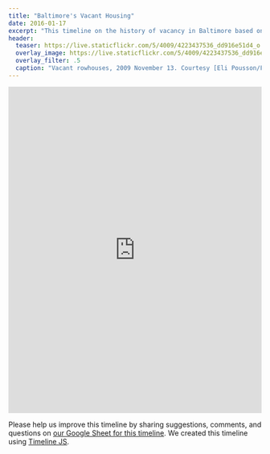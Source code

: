 ```yaml
---
title: "Baltimore's Vacant Housing"
date: 2016-01-17
excerpt: "This timeline on the history of vacancy in Baltimore based on research and writing by Eli Pousson and suggestions from a variety of readers and reviewers. Please share your comments and questions."
header:
  teaser: https://live.staticflickr.com/5/4009/4223437536_dd916e51d4_o.jpg
  overlay_image: https://live.staticflickr.com/5/4009/4223437536_dd916e51d4_o.jpg
  overlay_filter: .5
  caption: "Vacant rowhouses, 2009 November 13. Courtesy [Eli Pousson/Flickr](https://www.flickr.com/photos/elipousson/4223437536/) ([CC 0](https://creativecommons.org/publicdomain/zero/1.0/))"
---
```


<div class="full">
<iframe src='https://cdn.knightlab.com/libs/timeline3/latest/embed/index.html?source=1O4YF9bNFH3oOeJqI4gWh1NF_JKgkYKoBKGUN4Em0MsY&font=Default&lang=en&hash_bookmark=true&initial_zoom=2&height=650' width='100%' height='650' webkitallowfullscreen mozallowfullscreen allowfullscreen frameborder='0'></iframe>
</div>

Please help us improve this timeline by sharing suggestions, comments, and questions on [our Google Sheet for this timeline](https://docs.google.com/a/baltimoreheritage.org/spreadsheets/d/1O4YF9bNFH3oOeJqI4gWh1NF_JKgkYKoBKGUN4Em0MsY/edit?usp=sharing). We created this timeline using [Timeline JS](http://timeline.knightlab.com/).
